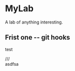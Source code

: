 # MyLab 
A lab of anything interesting.

## Frist one -- git hooks 
test


///    
asdfsa            